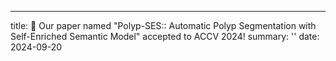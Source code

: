 ---
title: 🎉 Our paper named "Polyp-SES:: Automatic Polyp Segmentation with Self-Enriched Semantic Model" accepted to ACCV 2024!
summary: ''
date: 2024-09-20
